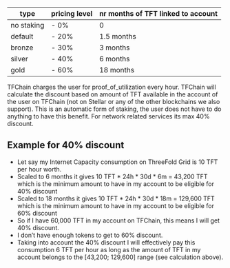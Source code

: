 | type       | pricing level | nr months of TFT linked to account |
| ---------- | ------------- | ---------------------------------- |
| no staking | - 0%          | 0                                  |
| default    | - 20%         | 1.5 months                           |
| bronze     | - 30%         | 3 months                           |
| silver     | - 40%         | 6 months                          |
| gold       | - 60%         | 18 months                          |

TFChain charges the user for proof_of_utilization every hour. TFChain will calculate the discount based on amount of TFT available in the account of the user on TFChain (not on Stellar or any of the other blockchains we also support). This is an automatic form of staking, the user does not have to do anything to have this benefit. For network related services its max 40% discount.

## Example for 40% discount

- Let say my Internet Capacity consumption on ThreeFold Grid is 10 TFT per hour worth.
- Scaled to 6 months it gives 10 TFT * 24h * 30d * 6m = 43,200 TFT which is the minimum amount to have in my account to be eligible for 40% discount
- Scaled to 18 months it gives 10 TFT * 24h * 30d * 18m = 129,600 TFT which is the minimum amount to have in my account to be eligible for 60% discount
- So if I have 60,000 TFT in my account on TFChain, this means I will get 40% discount.
- I don’t have enough tokens to get to 60% discount.
- Taking into account the 40% discount I will effectively pay this consumption 6 TFT per hour as long as the amount of TFT in my account belongs to the [43,200; 129,600] range (see calculation above).
